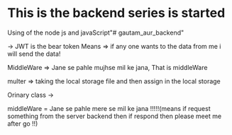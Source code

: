 # This is the backend series is started

Using of the node js and javaScript"# gautam_aur_backend" 


-> JWT is the bear token Means => if any one wants to the data from me i will send the data! 

MiddleWare => Jane se pahle mujhse mil ke jana, That is middleWare

multer => taking the local storage file and then assign in the local storage

Orinary class -> 


middleWare = Jane se pahle mere se mil ke jana !!!!!(means if request something from the server backend then if respond then please meet me after go !!)
